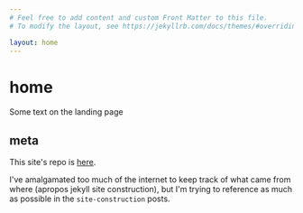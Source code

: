 ```yaml
---
# Feel free to add content and custom Front Matter to this file.
# To modify the layout, see https://jekyllrb.com/docs/themes/#overriding-theme-defaults

layout: home
---
```


# home

Some text on the landing page

## meta

This site's repo is [here](https://github.com/hejohns/hejohns.github.io).

I've amalgamated too much of the internet to keep track of what came from where
(apropos jekyll site construction),
but I'm trying to reference as much as possible in the `site-construction` posts.
